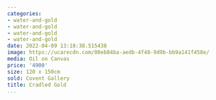 ```yaml
---
categories:
- water-and-gold
- water-and-gold
- water-and-gold
- water-and-gold
date: 2022-04-09 13:18:38.515438
image: https://ucarecdn.com/00eb84ba-aedb-4f48-9d9b-bb9a141f458e/
media: Oil on Canvas
price: '4900'
size: 120 x 150cm
sold: Covent Gallery
title: Cradled Gold
...
```

